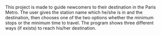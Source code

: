 This project is made to guide newcomers to their destination in the Paris Metro. The user gives the station name which he/she is in and the destination,
then chooses one of the two options whether the minimum stops or the minimum time to travel.
The program shows three different ways (if exists) to reach his/her destination.
